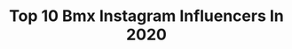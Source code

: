 ---
title: Top 10 Bmx Instagram Influencers In 2020
description: >-
  Find top bmx Instagram influencers in 2020. Most popular hashtags: #valentines #china #bmx #live.
platform: Instagram
profiles:
  - username: "jordanokane"
    fullname: >-
      Jordan O’Kane
    location: "United Kingdom"
    followers: 9637
    engagement: 1047
    commentsToLikes: 0.013903
    id: ck0w5igdi3sdn0i196iwv1rpg
    verified: false
    hashtags: "#bmx"
  - username: "domsimoncini"
    fullname: >-
      Dominick Simoncini
    location: "United States"
    followers: 112729
    engagement: 279
    commentsToLikes: 0.011656
    id: ck0vx9eiixtce0i19jsh30x64
    verified: false
    hashtags: "#bmx, #yfsi, #firstbike"
  - username: "bmx"
    fullname: >-
      Our BMX
    location: "United States"
    followers: 114657
    engagement: 283
    commentsToLikes: 0.009920
    id: ck0ttexcs2f5p0i19li005vri
    verified: false
    hashtags: "#forks, #bmxforks, #sourcespotlight, #pedals"
  - username: "predelformat"
    fullname: >-
      ПРЕДЕЛЬНЫЙ
    location: "Ukraine"
    followers: 9095
    engagement: 1616
    commentsToLikes: 0.139162
    id: ck5c8jls99mkq0i11x3yp0hdn
    verified: false
    hashtags: "#vans, #gsportbmx, #kendamausa, #bsdforever"
  - username: "booquiinhaa"
    fullname: >-
      Boquinha
    location: "Brazil"
    followers: 1173282
    engagement: 378
    commentsToLikes: 0.124398
    id: ck6u5ohefatgz0j71l23o42uu
    verified: false
    hashtags: "#sorteios, #filhodorei, #momentooutbackemcasa"
  - username: "hellendelaossa12"
    fullname: >-
      Hellennn🚲✈
    location: "Colombia"
    followers: 2686
    engagement: 2865
    commentsToLikes: 0.055634
    id: ck8t40fcx54lg0j78q57wamjx
    verified: false
    hashtags: "#adiccionbmx, #backflip, #barspin2, #bmxfamily"
  - username: "jonathancamachobmx"
    fullname: >-
      Camacho
    location: ""
    followers: 44415
    engagement: 735
    commentsToLikes: 0.012296
    id: ck55l9ijf12e20i11cymoecse
    verified: false
    hashtags: "#valentines, #quedateencasa, #feelinggood, #camachobmx"
  - username: "navidghasemi_"
    fullname: >-
      Navid Ghasemi  نویــد قـاسمــی
    location: "Iran"
    followers: 39071
    engagement: 1056
    commentsToLikes: 0.055833
    id: ck9wi6v82101b0j7884kn4nzz
    verified: false
    hashtags: "#road, #vehicle, #instagramers, #industrial"
  - username: "olya_bmx"
    fullname: >-
      Olga Farfutdinova 🇷🇺
    location: "Russia"
    followers: 41039
    engagement: 992
    commentsToLikes: 0.009004
    id: ck5q3ksnal7uf0i11sj9oeyok
    verified: false
    hashtags: "#tubolitotubes, #oldphoto, #khebikes, #tbt"
  - username: "roman_khayrutdinov"
    fullname: >-
      ROMAN KHAYRUTDINOV⚡️BMX
    location: "Russia"
    followers: 43285
    engagement: 740
    commentsToLikes: 0.008467
    id: ck5q6tqkays6d0i11xibzwaqs
    verified: false
    hashtags: "#china, #lovemylife, #bmxcali, #italytravel"
---